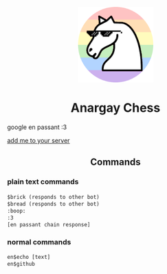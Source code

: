 <p align="center"><img src="chessbutanarchyandgayandcroppedasacircle.png" style="width:175px;height:175px;"></p>
<h1 align="center">Anargay Chess</h1>
google en passant :3

[add me to your server](https://discord.com/api/oauth2/authorize?client_id=1208444590475051088&permissions=274877910016&scope=bot)


<h2 align="center">Commands</h1>

### plain text commands
```
$brick (responds to other bot)
$bread (responds to other bot)
:boop:
:3
[en passant chain response]
```

### normal commands
```
en$echo [text]
en$github
```
